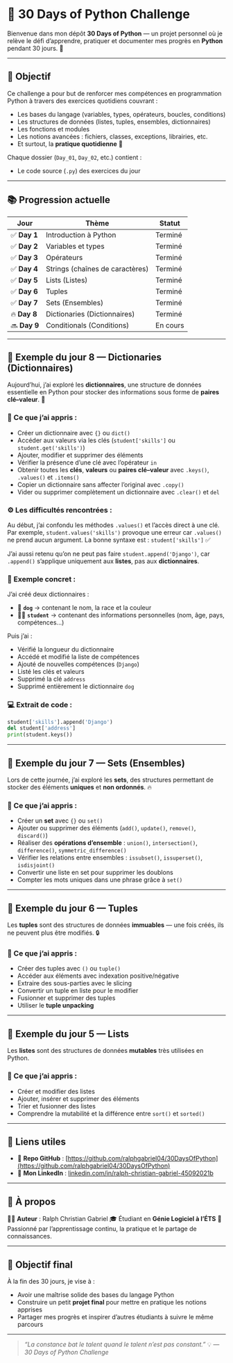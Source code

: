 # 🐍 30 Days of Python Challenge

Bienvenue dans mon dépôt **30 Days of Python** — un projet personnel où je relève le défi d’apprendre, pratiquer et documenter mes progrès en **Python** pendant 30 jours. 🚀

---

## 🎯 Objectif

Ce challenge a pour but de renforcer mes compétences en programmation Python à travers des exercices quotidiens couvrant :

* Les bases du langage (variables, types, opérateurs, boucles, conditions)
* Les structures de données (listes, tuples, ensembles, dictionnaires)
* Les fonctions et modules
* Les notions avancées : fichiers, classes, exceptions, librairies, etc.
* Et surtout, la **pratique quotidienne** 💪

Chaque dossier (`Day_01`, `Day_02`, etc.) contient :

* Le code source (`.py`) des exercices du jour

---

## 📚 Progression actuelle

| Jour         | Thème                           | Statut   |
| ------------ | ------------------------------- | -------- |
| ✅ **Day 1**  | Introduction à Python           | Terminé  |
| ✅ **Day 2**  | Variables et types              | Terminé  |
| ✅ **Day 3**  | Opérateurs                      | Terminé  |
| ✅ **Day 4**  | Strings (chaînes de caractères) | Terminé  |
| ✅ **Day 5**  | Lists (Listes)                  | Terminé  |
| ✅ **Day 6**  | Tuples                          | Terminé  |
| ✅ **Day 7**  | Sets (Ensembles)                | Terminé  |
| 🔥 **Day 8** | Dictionaries (Dictionnaires)    | Terminé  |
| 🔜 **Day 9** | Conditionals (Conditions)       | En cours |

---

## 🧩 Exemple du jour 8 — Dictionaries (Dictionnaires)

Aujourd’hui, j’ai exploré les **dictionnaires**, une structure de données essentielle en Python pour stocker des informations sous forme de **paires clé–valeur**. 🔑

### 📘 Ce que j’ai appris :

* Créer un dictionnaire avec `{}` ou `dict()`
* Accéder aux valeurs via les clés (`student['skills']` ou `student.get('skills')`)
* Ajouter, modifier et supprimer des éléments
* Vérifier la présence d’une clé avec l’opérateur `in`
* Obtenir toutes les **clés**, **valeurs** ou **paires clé–valeur** avec `.keys()`, `.values()` et `.items()`
* Copier un dictionnaire sans affecter l’original avec `.copy()`
* Vider ou supprimer complètement un dictionnaire avec `.clear()` et `del`

### ⚙️ Les difficultés rencontrées :

Au début, j’ai confondu les méthodes `.values()` et l’accès direct à une clé.
Par exemple, `student.values('skills')` provoque une erreur car `.values()` ne prend aucun argument.
La bonne syntaxe est : `student['skills']` ✅

J’ai aussi retenu qu’on ne peut pas faire `student.append('Django')`, car `.append()` s’applique uniquement aux **listes**, pas aux **dictionnaires**.

### 🍎 Exemple concret :

J’ai créé deux dictionnaires :

* 🐶 **`dog`** → contenant le nom, la race et la couleur
* 👨‍🎓 **`student`** → contenant des informations personnelles (nom, âge, pays, compétences...)

Puis j’ai :

* Vérifié la longueur du dictionnaire
* Accédé et modifié la liste de compétences
* Ajouté de nouvelles compétences (`Django`)
* Listé les clés et valeurs
* Supprimé la clé `address`
* Supprimé entièrement le dictionnaire `dog`

### 💻 Extrait de code :

```python
student['skills'].append('Django')
del student['address']
print(student.keys())
```

---

## 🧩 Exemple du jour 7 — Sets (Ensembles)

Lors de cette journée, j’ai exploré les **sets**, des structures permettant de stocker des éléments **uniques** et **non ordonnés**. 🔥

### 📘 Ce que j’ai appris :

* Créer un **set** avec `{}` ou `set()`
* Ajouter ou supprimer des éléments (`add()`, `update()`, `remove()`, `discard()`)
* Réaliser des **opérations d’ensemble** : `union()`, `intersection()`, `difference()`, `symmetric_difference()`
* Vérifier les relations entre ensembles : `issubset()`, `issuperset()`, `isdisjoint()`
* Convertir une liste en set pour supprimer les doublons
* Compter les mots uniques dans une phrase grâce à `set()`

---

## 🧩 Exemple du jour 6 — Tuples

Les **tuples** sont des structures de données **immuables** — une fois créés, ils ne peuvent plus être modifiés. 🔒

### 📘 Ce que j’ai appris :

* Créer des tuples avec `()` ou `tuple()`
* Accéder aux éléments avec indexation positive/négative
* Extraire des sous-parties avec le slicing
* Convertir un tuple en liste pour le modifier
* Fusionner et supprimer des tuples
* Utiliser le **tuple unpacking**

---

## 🧩 Exemple du jour 5 — Lists

Les **listes** sont des structures de données **mutables** très utilisées en Python.

### 📘 Ce que j’ai appris :

* Créer et modifier des listes
* Ajouter, insérer et supprimer des éléments
* Trier et fusionner des listes
* Comprendre la mutabilité et la différence entre `sort()` et `sorted()`

---

## 🔗 Liens utiles

* 🐙 **Repo GitHub** : [https://github.com/ralphgabriel04/30DaysOfPython](https://github.com/ralphgabriel04/30DaysOfPython)
* 💼 **Mon LinkedIn** : [linkedin.com/in/ralph-christian-gabriel-45092021b](https://www.linkedin.com/in/ralph-christian-gabriel-45092021b/)

---

## 🧠 À propos

👨‍💻 **Auteur** : Ralph Christian Gabriel
🎓 Étudiant en **Génie Logiciel à l’ÉTS**
💬 Passionné par l’apprentissage continu, la pratique et le partage de connaissances.

---

## 🏁 Objectif final

À la fin des 30 jours, je vise à :

* Avoir une maîtrise solide des bases du langage Python
* Construire un petit **projet final** pour mettre en pratique les notions apprises
* Partager mes progrès et inspirer d’autres étudiants à suivre le même parcours

---

> *“La constance bat le talent quand le talent n’est pas constant.”* 💡
> — *30 Days of Python Challenge*